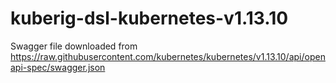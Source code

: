 # kuberig-dsl-kubernetes-v1.13.10

Swagger file downloaded from https://raw.githubusercontent.com/kubernetes/kubernetes/v1.13.10/api/openapi-spec/swagger.json
